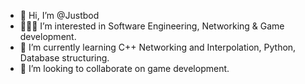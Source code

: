 - 👋 Hi, I’m @Justbod
- 👨🏽‍💻 I’m interested in Software Engineering, Networking & Game development.
- 🌱 I’m currently learning C++ Networking and Interpolation, Python, Database structuring.
- 💞️ I’m looking to collaborate on game development.


